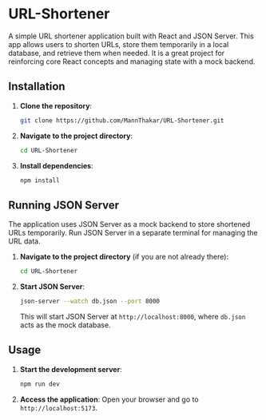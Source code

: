 # URL-Shortener

A simple URL shortener application built with React and JSON Server. This app allows users to shorten URLs, store them temporarily in a local database, and retrieve them when needed. It is a great project for reinforcing core React concepts and managing state with a mock backend.

## Installation
1. **Clone the repository**:
    ```bash
    git clone https://github.com/MannThakar/URL-Shortener.git
    ```
2. **Navigate to the project directory**:
    ```bash
    cd URL-Shortener
    ```
3. **Install dependencies**:
    ```bash
    npm install
    ```

## Running JSON Server
The application uses JSON Server as a mock backend to store shortened URLs temporarily. Run JSON Server in a separate terminal for managing the URL data.

1. **Navigate to the project directory** (if you are not already there):
    ```bash
    cd URL-Shortener
    ```
2. **Start JSON Server**:
    ```bash
    json-server --watch db.json --port 8000
    ```
    This will start JSON Server at `http://localhost:8000`, where `db.json` acts as the mock database.

## Usage
1. **Start the development server**:
    ```bash
    npm run dev
    ```
2. **Access the application**:
   Open your browser and go to `http://localhost:5173`.
